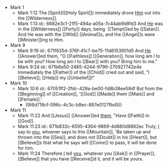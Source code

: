 - Mark 1
	- Mark 1:12
	  The [Spirit]([[Holy Spirit]]) immediately drove [Him]([[Jesus]]) out into the [[Wilderness]].
	- Mark 1:13
	  id:: 6682e3c1-21f5-494a-a05a-7c44ab9d8fd3
	  And [He]([[Jesus]]) was in the [[Wilderness]] [[Forty]] days, being  [[Tempt]]ed by [[Satan]]. And He was with the [[Wild]] [[Animal]]s, and the [[Angel]]s were [[Minister]]ing to Him.
- Mark 9
	- Mark 9:19
	  id:: 671f835d-376f-41c7-be75-11d8153901d5
	  And [He]([[Jesus]]) [[Answer]]ed them, "O [[Faithless]] [[Generation]], how long am I to be with you? How long am I to [[Bear]] with you? Bring him to me."
	- Mark 9:24
	  id:: 671b8a50-2485-4244-9796-270927742e4e
	  Immediately the [[Father]] of the [[Child]] cried out and said, "I [[Believe]]; [[Help]] my [[Unbelief]]!"
- Mark 10
	- Mark 10:6
	  id:: 67051ff2-2fdc-429a-be00-fd8b38ee58df
	  But from the [[Beginning]] of [[Creation]], '[[God]] [[Made]] them [[Male]] and [[Female]].’
		- ((66d718cf-096c-4c3c-b8ec-887e0127fbd5))
- Mark 11
	- Mark 11:22
	  And [[Jesus]] [[Answer]]ed [them]([[Disciple]]), "Have [[Faith]] in [[God]].
	- Mark 11:23
	  id:: 671b832c-6595-4364-9869-4d880d8862ec
	  Truly, [I]([[Jesus]]) say to [you]([[Disciple]]), whoever says to this [[Mountain]], 'Be taken up and thrown into the [[Sea]], and does not [[Doubt]] in his [[Heart]], but [[Believe]]s that what he says will [[Come]] to pass, it will be done for him.
	- Mark 11:24
	  Therefore [I]([[Jesus]]) tell [you]([[Disciple]]), whatever you [[Ask]] in [[Prayer]], [[Believe]] that you have [[Receive]]d it, and it will be yours.